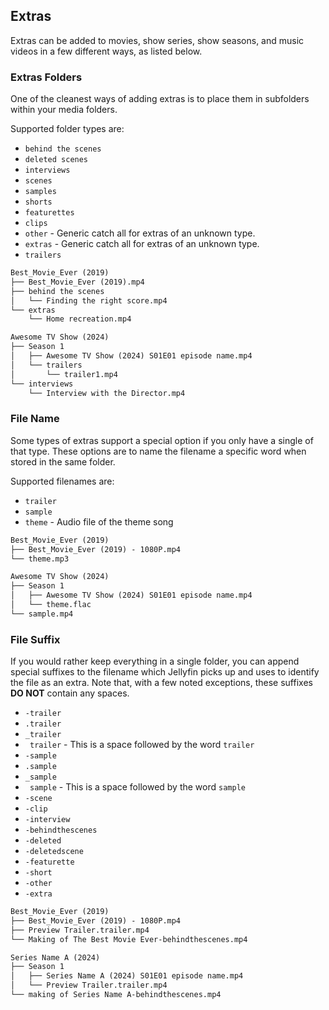 <!-- markdownlint-disable MD041 -->

## Extras

Extras can be added to movies, show series, show seasons, and music videos in a few different ways, as listed below.

### Extras Folders

One of the cleanest ways of adding extras is to place them in subfolders within your media folders.

Supported folder types are:

- `behind the scenes`
- `deleted scenes`
- `interviews`
- `scenes`
- `samples`
- `shorts`
- `featurettes`
- `clips`
- `other` - Generic catch all for extras of an unknown type.
- `extras` - Generic catch all for extras of an unknown type.
- `trailers`

```txt
Best_Movie_Ever (2019)
├── Best_Movie_Ever (2019).mp4
├── behind the scenes
│   └── Finding the right score.mp4
└── extras
    └── Home recreation.mp4
```

```txt
Awesome TV Show (2024)
├── Season 1
│   ├── Awesome TV Show (2024) S01E01 episode name.mp4
│   └── trailers
│       └── trailer1.mp4
└── interviews
    └── Interview with the Director.mp4
```

### File Name

Some types of extras support a special option if you only have a single of that type. These options are to name the filename a specific word when stored in the same folder.

Supported filenames are:

- `trailer`
- `sample`
- `theme` - Audio file of the theme song

```txt
Best_Movie_Ever (2019)
├── Best_Movie_Ever (2019) - 1080P.mp4
└── theme.mp3
```

```txt
Awesome TV Show (2024)
├── Season 1
│   ├── Awesome TV Show (2024) S01E01 episode name.mp4
│   └── theme.flac
└── sample.mp4
```

### File Suffix

If you would rather keep everything in a single folder, you can append special suffixes to the filename which Jellyfin picks up and uses to identify the file as an extra. Note that, with a few noted exceptions, these suffixes **DO NOT** contain any spaces.

<!-- markdownlint-disable MD038 -->

- `-trailer`
- `.trailer`
- `_trailer`
- ` trailer` - This is a space followed by the word `trailer`
- `-sample`
- `.sample`
- `_sample`
- ` sample` - This is a space followed by the word `sample`
- `-scene`
- `-clip`
- `-interview`
- `-behindthescenes`
- `-deleted`
- `-deletedscene`
- `-featurette`
- `-short`
- `-other`
- `-extra`
<!-- markdownlint-enable MD038 -->

```txt
Best_Movie_Ever (2019)
├── Best_Movie_Ever (2019) - 1080P.mp4
├── Preview Trailer.trailer.mp4
└── Making of The Best Movie Ever-behindthescenes.mp4
```

```txt
Series Name A (2024)
├── Season 1
│   ├── Series Name A (2024) S01E01 episode name.mp4
│   └── Preview Trailer.trailer.mp4
└── making of Series Name A-behindthescenes.mp4
```
